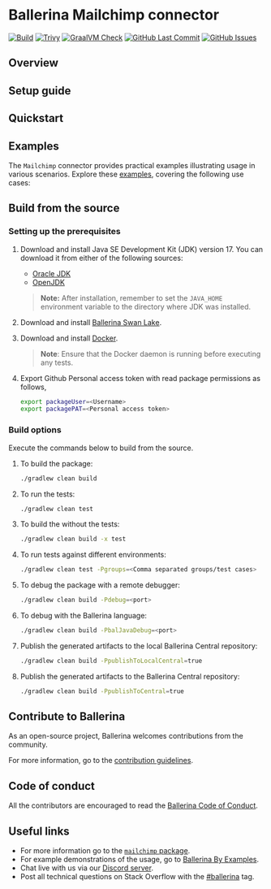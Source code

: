 # Ballerina Mailchimp connector

[![Build](https://github.com/ballerina-platform/module-ballerinax-mailchimp/actions/workflows/ci.yml/badge.svg)](https://github.com/ballerina-platform/module-ballerinax-mailchimp/actions/workflows/ci.yml)
[![Trivy](https://github.com/ballerina-platform/module-ballerinax-mailchimp/actions/workflows/trivy-scan.yml/badge.svg)](https://github.com/ballerina-platform/module-ballerinax-mailchimp/actions/workflows/trivy-scan.yml)
[![GraalVM Check](https://github.com/ballerina-platform/module-ballerinax-mailchimp/actions/workflows/build-with-bal-test-graalvm.yml/badge.svg)](https://github.com/ballerina-platform/module-ballerinax-mailchimp/actions/workflows/build-with-bal-test-graalvm.yml)
[![GitHub Last Commit](https://img.shields.io/github/last-commit/ballerina-platform/module-ballerinax-mailchimp.svg)](https://github.com/ballerina-platform/module-ballerinax-mailchimp/commits/master)
[![GitHub Issues](https://img.shields.io/github/issues/ballerina-platform/ballerina-library/module/mailchimp.svg?label=Open%20Issues)](https://github.com/ballerina-platform/ballerina-library/labels/module%mailchimp)

## Overview

[//]: # (TODO: Add overview mentioning the purpose of the module, supported REST API versions, and other high-level details.)

## Setup guide

[//]: # (TODO: Add detailed steps to obtain credentials and configure the module.)

## Quickstart

[//]: # (TODO: Add a quickstart guide to demonstrate a basic functionality of the module, including sample code snippets.)

## Examples

The `Mailchimp` connector provides practical examples illustrating usage in various scenarios. Explore these [examples](https://github.com/module-ballerinax-mailchimp/tree/main/examples/), covering the following use cases:

[//]: # (TODO: Add examples)

## Build from the source

### Setting up the prerequisites

1. Download and install Java SE Development Kit (JDK) version 17. You can download it from either of the following sources:

    * [Oracle JDK](https://www.oracle.com/java/technologies/downloads/)
    * [OpenJDK](https://adoptium.net/)

   > **Note:** After installation, remember to set the `JAVA_HOME` environment variable to the directory where JDK was installed.

2. Download and install [Ballerina Swan Lake](https://ballerina.io/).

3. Download and install [Docker](https://www.docker.com/get-started).

   > **Note**: Ensure that the Docker daemon is running before executing any tests.

4. Export Github Personal access token with read package permissions as follows,

    ```bash
    export packageUser=<Username>
    export packagePAT=<Personal access token>
    ```

### Build options

Execute the commands below to build from the source.

1. To build the package:

   ```bash
   ./gradlew clean build
   ```

2. To run the tests:

   ```bash
   ./gradlew clean test
   ```

3. To build the without the tests:

   ```bash
   ./gradlew clean build -x test
   ```

4. To run tests against different environments:

   ```bash
   ./gradlew clean test -Pgroups=<Comma separated groups/test cases>
   ```

5. To debug the package with a remote debugger:

   ```bash
   ./gradlew clean build -Pdebug=<port>
   ```

6. To debug with the Ballerina language:

   ```bash
   ./gradlew clean build -PbalJavaDebug=<port>
   ```

7. Publish the generated artifacts to the local Ballerina Central repository:

    ```bash
    ./gradlew clean build -PpublishToLocalCentral=true
    ```

8. Publish the generated artifacts to the Ballerina Central repository:

   ```bash
   ./gradlew clean build -PpublishToCentral=true
   ```

## Contribute to Ballerina

As an open-source project, Ballerina welcomes contributions from the community.

For more information, go to the [contribution guidelines](https://github.com/ballerina-platform/ballerina-lang/blob/master/CONTRIBUTING.md).

## Code of conduct

All the contributors are encouraged to read the [Ballerina Code of Conduct](https://ballerina.io/code-of-conduct).

## Useful links

* For more information go to the [`mailchimp` package](https://central.ballerina.io/ballerinax/mailchimp/latest).
* For example demonstrations of the usage, go to [Ballerina By Examples](https://ballerina.io/learn/by-example/).
* Chat live with us via our [Discord server](https://discord.gg/ballerinalang).
* Post all technical questions on Stack Overflow with the [#ballerina](https://stackoverflow.com/questions/tagged/ballerina) tag.
